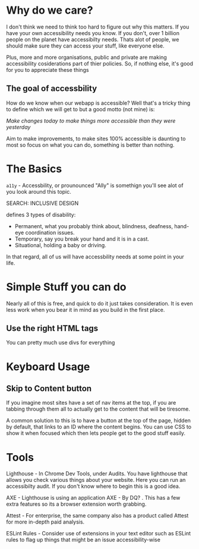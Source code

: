 # Why do we care?

I don't think we need to think too hard to figure out why this matters. If you have your own accessibility needs you know. If you don't, over 1 billion people on the planet have accessibilty needs. Thats alot of people, we should make sure they can access your stuff, like everyone else.

Plus, more and more organisations, public and private are making accessibility cosiderations part of thier policies. So, if nothing else, it's good for you to appreciate these things 

## The goal of accessbility

How do we know when our webapp is accessible? Well that's a tricky thing to define which we will get to but a good motto (not mine) is:

*Make changes today to make things more accessible than they were yesterday*

Aim to make improvements, to make sites 100% accessible is daunting to most so focus on what you can do, something is better than nothing.

# The Basics

`a11y` - Accessbility, or prounounced "Ally" is somethign you'll see alot of you look around this topic.


SEARCH: INCLUSIVE DESIGN

<Someone> defines 3 types of disability:

- Permanent, what you probably think about, blindness, deafness, hand-eye coordination issues.
- Temporary, say you break your hand and it is in a cast.
- Situational, holding a baby or driving.

In that regard, all of us will have accessbility needs at some point in your life.

# Simple Stuff you can do

Nearly all of this is free, and quick to do it just takes consideration. It is even less work when you bear it in mind as you build in the first place.

## Use the right HTML tags

You can pretty much use divs for everything

# Keyboard Usage



## Skip to Content button

If you imagine most sites have a set of nav items at the top, if you are tabbing through them all to actually get to the content that will be tiresome.

A common solution to this is to have a button at the top of the page, hidden by default, that links to an ID where the content begins. You can use CSS to show it when focused which then lets people get to the good stuff easily.



# Tools 

Lighthouse - In Chrome Dev Tools, under Audits. You have lighthouse that allows you check various things about your website. Here you can run an accessibilty audit. If you don't know where to begin this is a good idea.

AXE - Lighthouse is using an application AXE - By DQ? . This has a few extra features so its a browser extension worth grabbing. 

Attest - For enterprise, the same company also has a product called Attest for more in-depth paid analysis. 

ESLint Rules - Consider use of extensions in your text editor such as ESLint rules to flag up things that might be an issue accessibility-wise

